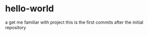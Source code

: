 # hello-world
a get me familiar with project
this is the first commits after the initial repository
